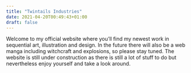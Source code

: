 ```yaml
---
title: "Twintails Industries"
date: 2021-04-20T00:49:43+01:00
draft: false
---
```


Welcome to my official website where you’ll find my newest work in sequential art, illustration and design. In the future there will also be a web manga including witchcraft and explosions, so please stay tuned. The website is still under construction as there is still a lot of stuff to do but nevertheless enjoy yourself and take a look around.
